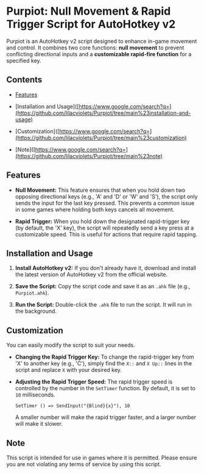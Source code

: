 # Purpiot: Null Movement & Rapid Trigger Script for AutoHotkey v2

Purpiot is an AutoHotkey v2 script designed to enhance in-game movement and control. It combines two core functions: **null movement** to prevent conflicting directional inputs and a **customizable rapid-fire function** for a specified key.

## Contents

* [Features](https://github.com/lilacviolets/Purpiot/tree/main%23features)

* [Installation and Usage]([https://www.google.com/search?q=](https://github.com/lilacviolets/Purpiot/tree/main%23installation-and-usage)

* [Customization]([https://www.google.com/search?q=](https://github.com/lilacviolets/Purpiot/tree/main%23customization)

* [Note]([https://www.google.com/search?q=](https://github.com/lilacviolets/Purpiot/tree/main%23note)

## Features

* **Null Movement:** This feature ensures that when you hold down two opposing directional keys (e.g., 'A' and 'D' or 'W' and 'S'), the script only sends the input for the last key pressed. This prevents a common issue in some games where holding both keys cancels all movement.

* **Rapid Trigger:** When you hold down the designated rapid-trigger key (by default, the 'X' key), the script will repeatedly send a key press at a customizable speed. This is useful for actions that require rapid tapping.

## Installation and Usage

1. **Install AutoHotkey v2:** If you don't already have it, download and install the latest version of AutoHotkey v2 from the official website.

2. **Save the Script:** Copy the script code and save it as an `.ahk` file (e.g., `Purpiot.ahk`).

3. **Run the Script:** Double-click the `.ahk` file to run the script. It will run in the background.

## Customization

You can easily modify the script to suit your needs.

* **Changing the Rapid Trigger Key:** To change the rapid-trigger key from 'X' to another key (e.g., 'C'), simply find the `X::` and `X Up::` lines in the script and replace `X` with your desired key.

* **Adjusting the Rapid Trigger Speed:** The rapid trigger speed is controlled by the number in the `SetTimer` function. By default, it is set to `10` milliseconds.

  ```
  SetTimer () => SendInput("{Blind}{x}"), 10
  
  ```

  A smaller number will make the rapid trigger faster, and a larger number will make it slower.

## Note

This script is intended for use in games where it is permitted. Please ensure you are not violating any terms of service by using this script.

